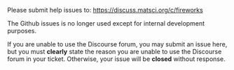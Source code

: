 Please submit help issues to:
https://discuss.matsci.org/c/fireworks

The Github issues is no longer used except for internal development purposes.

If you are unable to use the Discourse forum, you may submit an issue here, but you must **clearly** state the reason you are unable to use the Discourse forum in your ticket. Otherwise, your issue will be **closed** without response.
